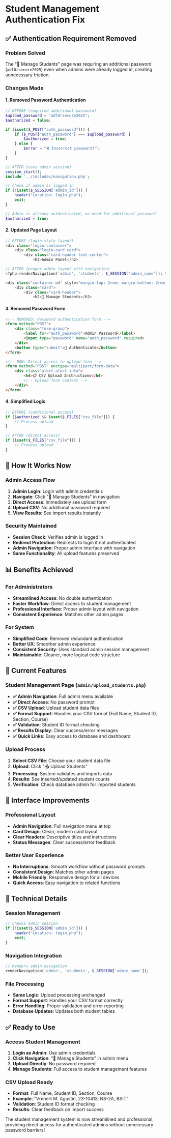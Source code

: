 # Student Management Authentication Fix

## ✅ **Authentication Requirement Removed**

### **Problem Solved**
The "👥 Manage Students" page was requiring an additional password (`adl0rsecure2025`) even when admins were already logged in, creating unnecessary friction.

### **Changes Made**

#### **1. Removed Password Authentication**
```php
// BEFORE (required additional password)
$upload_password = "adl0rsecure2025";
$authorized = false;

if (isset($_POST["auth_password"])) {
    if ($_POST["auth_password"] === $upload_password) {
        $authorized = true;
    } else {
        $error = "❌ Incorrect password!";
    }
}

// AFTER (uses admin session)
session_start();
include '../includes/navigation.php';

// Check if admin is logged in
if (!isset($_SESSION['admin_id'])) {
    header("Location: login.php");
    exit;
}

// Admin is already authenticated, no need for additional password
$authorized = true;
```

#### **2. Updated Page Layout**
```php
// BEFORE (login-style layout)
<div class="login-container">
    <div class="login-card card">
        <div class="card-header text-center">
            <h2>Admin Panel</h2>

// AFTER (proper admin layout with navigation)
<?php renderNavigation('admin', 'students', $_SESSION['admin_name']); ?>

<div class="container-md" style="margin-top: 2rem; margin-bottom: 2rem;">
    <div class="card">
        <div class="card-header">
            <h2>👥 Manage Students</h2>
```

#### **3. Removed Password Form**
```html
<!-- REMOVED: Password authentication form -->
<form method="POST">
    <div class="form-group">
        <label for="auth_password">Admin Password</label>
        <input type="password" name="auth_password" required>
    </div>
    <button type="submit">🔐 Authenticate</button>
</form>

<!-- NOW: Direct access to upload form -->
<form method="POST" enctype="multipart/form-data">
    <div class="alert alert-info">
        <h4>📋 CSV Upload Instructions</h4>
        <!-- Upload form content -->
    </div>
</form>
```

#### **4. Simplified Logic**
```php
// BEFORE (conditional access)
if ($authorized && isset($_FILES["csv_file"])) {
    // Process upload
}

// AFTER (direct access)
if (isset($_FILES["csv_file"])) {
    // Process upload
}
```

## 🚀 **How It Works Now**

### **Admin Access Flow**
1. **Admin Login**: Login with admin credentials
2. **Navigate**: Click "👥 Manage Students" in navigation
3. **Direct Access**: Immediately see upload form
4. **Upload CSV**: No additional password required
5. **View Results**: See import results instantly

### **Security Maintained**
- **Session Check**: Verifies admin is logged in
- **Redirect Protection**: Redirects to login if not authenticated
- **Admin Navigation**: Proper admin interface with navigation
- **Same Functionality**: All upload features preserved

## 📊 **Benefits Achieved**

### **For Administrators**
- **Streamlined Access**: No double authentication
- **Faster Workflow**: Direct access to student management
- **Professional Interface**: Proper admin layout with navigation
- **Consistent Experience**: Matches other admin pages

### **For System**
- **Simplified Code**: Removed redundant authentication
- **Better UX**: Smoother admin experience
- **Consistent Security**: Uses standard admin session management
- **Maintainable**: Cleaner, more logical code structure

## 🎯 **Current Features**

### **Student Management Page** (`admin/upload_students.php`)
- **✅ Admin Navigation**: Full admin menu available
- **✅ Direct Access**: No password prompt
- **✅ CSV Upload**: Upload student data files
- **✅ Format Support**: Handles your CSV format (Full Name, Student ID, Section, Course)
- **✅ Validation**: Student ID format checking
- **✅ Results Display**: Clear success/error messages
- **✅ Quick Links**: Easy access to database and dashboard

### **Upload Process**
1. **Select CSV File**: Choose your student data file
2. **Upload**: Click "📤 Upload Students"
3. **Processing**: System validates and imports data
4. **Results**: See inserted/updated student counts
5. **Verification**: Check database admin for imported students

## 📱 **Interface Improvements**

### **Professional Layout**
- **Admin Navigation**: Full navigation menu at top
- **Card Design**: Clean, modern card layout
- **Clear Headers**: Descriptive titles and instructions
- **Status Messages**: Clear success/error feedback

### **Better User Experience**
- **No Interruptions**: Smooth workflow without password prompts
- **Consistent Design**: Matches other admin pages
- **Mobile Friendly**: Responsive design for all devices
- **Quick Access**: Easy navigation to related functions

## 🔧 **Technical Details**

### **Session Management**
```php
// Checks admin session
if (!isset($_SESSION['admin_id'])) {
    header("Location: login.php");
    exit;
}
```

### **Navigation Integration**
```php
// Renders admin navigation
renderNavigation('admin', 'students', $_SESSION['admin_name']);
```

### **File Processing**
- **Same Logic**: Upload processing unchanged
- **Format Support**: Handles your CSV format correctly
- **Error Handling**: Proper validation and error reporting
- **Database Updates**: Updates both student tables

## ✅ **Ready to Use**

### **Access Student Management**
1. **Login as Admin**: Use admin credentials
2. **Click Navigation**: "👥 Manage Students" in admin menu
3. **Upload Directly**: No password required
4. **Manage Students**: Full access to student management features

### **CSV Upload Ready**
- **Format**: Full Name, Student ID, Section, Course
- **Example**: "Vrenelli M. Agustin, 23-10413, NS-2A, BSIT"
- **Validation**: Student ID format checking
- **Results**: Clear feedback on import success

The student management system is now streamlined and professional, providing direct access for authenticated admins without unnecessary password barriers!
